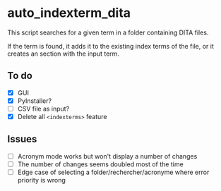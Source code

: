# auto_indexterm_dita

This script searches for a given term in a folder containing DITA files.

If the term is found, it adds it to the existing index terms of the file, or it creates an <indexterm> section with the input term.

## To do
- [X] GUI
- [X] PyInstaller?
- [ ] CSV file as input?
- [X] Delete all ```<indexterms>```  feature

## Issues
- [ ] Acronym mode works but won't display a number of changes
- [ ] The number of changes seems doubled most of the time
- [ ] Edge case of selecting a folder/rechercher/acronyme where error priority is wrong

